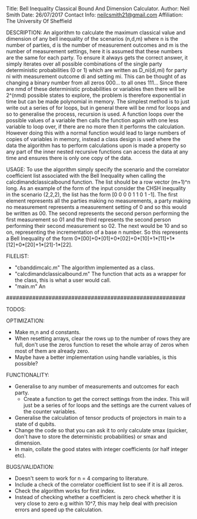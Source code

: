 Title: Bell Inequality Classical Bound And Dimension Calculator.
Author: Neil Smith
Date: 26/07/2017
Contact Info: neilcsmith21@gmail.com
Affiliation: The University Of Sheffield

DESCRIPTION:
An algorithm to calculate the maximum classical value and dimension of any bell inequality of the scenarios (n,d,m) where n is the number of parties, d is the number of measurement outcomes and m is the number of measurement settings, here it is assumed that these numbers are the same for each party.
To ensure it always gets the correct answer, it simply iterates over all possible combinations of the single party deterministic probabilities (0 or 1) which are written as D_ni(di,mi) for party ni with measurement outcome di and setting mi. This can be thought of as changing a binary number from all zeros 000... to all ones 111... Since there are nmd of these deterministic probabilities or variables then there will be 2^(nmd) possible states to explore, the problem is therefore exponential in time but can be made polynomial in memory. 
The simplest method is to just write out a series of for loops, but in general there will be nmd for loops and so to generalise the process, recursion is used. A function loops over the possible values of a variable then calls the function again with one less variable to loop over, if there are no more then it performs the calculation. However doing this with a normal function would lead to large numbers of copies of variables in memory, instead a class design is used where the data the algorithm has to perform calculations upon is made a property so any part of the inner nested recursive functions can access the data at any time and ensures there is only one copy of the data.

USAGE:
To use the algorithm simply specify the scenario and the correlator coefficient list associated with the Bell Inequality when calling the calcdimandclassicalbound function. The list should be a row vector (m+1)^n long. 
As an example of the form of the input consider the CHSH inequality in the scenario (2,2,2), the list has the form [0 0 0 0 1 1 0 1 -1]. The first element represents all the parties making no measurements, a party making no measurement represents a measurement setting of 0 and so this would be written as 00. The second represents the second person performing the first measurement so 01 and the third represents the second person performing their second measurement so 02. The next would be 10 and so on, representing the incrementation of a base n number.
So this represents a Bell Inequality of the form 0*[00]+0*[01]+0*[02]+0*[10]+1*[11]+1*[12]+0*[20]+1*[21]-1*[22].

FILELIST:
- "cbanddimcalc.m" The algorithm implemented as a class.
- "calcdimandclassicalbound.m" The function that acts as a wrapper for the class, this is what a user would call.
- "main.m" An 

#######################################################

TODOS:

OPTIMIZATION:
- Make m,n and d constants.
- When resetting arrays, clear the rows up to the number of rows they are full, don't use the zeros function to reset the whole array of zeros when most of them are already zero.
- Maybe have a better implementation using handle variables, is this possible?

FUNCTIONALITY:
- Generalise to any number of measurements and outcomes for each party.
    - Create a function to get the correct settings from the index. This will just be a series of for loops and the settings are the current values of the counter variables.
- Generalise the calculation of tensor products of projectors in main to a state of d qubits.
- Change the code so that you can ask it to only calculate smax (quicker, don't have to store the deterministic probabilities) or smax and dimension.
- In main, collate the good states with integer coefficients (or half integer etc).

BUGS/VALIDATION:
- Doesn't seem to work for n = 4 comparing to literature.
- Include a check of the correlator coefficient list to see if it is all zeros.
- Check the algorithm works for first index.
- Instead of checking whether a coefficient is zero check whether it is very close to zero e.g within 10^7, this may help deal with precision errors and speed up the calculation.